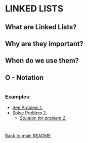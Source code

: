 # LINKED LISTS

<h2>What are Linked Lists?</h2>
<h2>Why are they important?</h2>
<h2>When do we use them?</h2>

<h2>O - Notation</h2>

# <h3> Examples:</h3>

- [See Problem 1.](2.LINKED_LIST_PROBLEM_1.py)
- [Solve Problem 2.](3.LINKED_LIST_PROBLEM_2.py)
    - [*Solution for problem 2.*](4.SOLUTION_PROBLEM_2.py)

#
[Back to main README](../README.md)